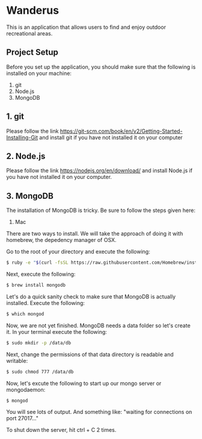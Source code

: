 # Wanderus 

This is an application that allows users to find and enjoy outdoor recreational areas. 

## Project Setup

Before you set up the application, you should make sure that the following is installed on your machine:

1. git
2. Node.js
3. MongoDB

## 1. git

Please follow the link <https://git-scm.com/book/en/v2/Getting-Started-Installing-Git> 
and install git if you have not installed it on your computer

## 2. Node.js

Please follow the link <https://nodejs.org/en/download/> 
and install Node.js if you have not installed it on your computer. 

## 3. MongoDB

The installation of MongoDB is tricky. Be sure to follow the steps given here:

1. Mac

There are two ways to install. We will take the approach of doing it with homebrew, the depedency manager
of OSX.

Go to the root of your directory and execute the following: 

```bash
$ ruby -e "$(curl -fsSL https://raw.githubusercontent.com/Homebrew/install/master/install)"
```

Next, execute the following: 

```bash
$ brew install mongodb
```

Let's do a quick sanity check to make sure that MongoDB is actually installed. Execute the following:

```bash
$ which mongod                                                                     
```

Now, we are not yet finished. MongoDB needs a data folder so let's create it. 
In your terminal execute the following:

```bash 
$ sudo mkdir -p /data/db
```

Next, change the permissions of that data directory is readable and writable:

```bash 
$ sudo chmod 777 /data/db
```

Now, let's excute the following to start up our mongo server or mongodaemon:

```bash
$ mongod
```

You will see lots of output. And something like: "waiting for connections on port 27017..."

To shut down the server, hit ctrl + C 2 times. 





